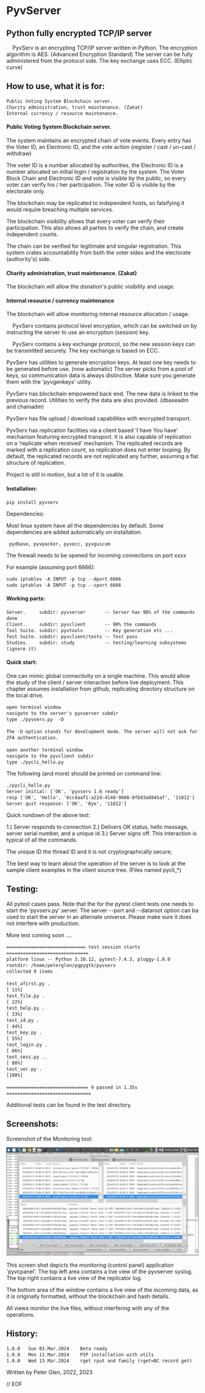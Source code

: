#  PyvServer
## 	Python fully encrypted TCP/IP server

 &nbsp; &nbsp; PyvServ is an encrypting TCP/IP server written in Python. The
encryption algorithm is AES. (Advanced Encryption Standard) The server can be
fully administered from the protocol side. The key exchange uses ECC. (Elliptic curve)

## How to use, what it is for:

    Public Voting System Blockchain server.
    Charity administration, trust maintenance. (Zakat)
    Internal currency / resource maintenance.

#### Public Voting System Blockchain server.

  The system maintains an encrypted chain of vote events. Every entry has
the Voter ID, an Electronic ID, and the vote action (register / cast /
un-cast / withdraw)

  The voter ID is a number allocated by authorities, the Electronic ID is a
number allocated on initial login / registration by the system.
The Voter Block Chain and Electronic ID and vote is visible by the public,
so every voter can verify his / her participation. The voter ID
is visible by the electorate only.

  The blockchain may be replicated to independent hosts, so falsifying it
would require breaching multiple services.

 The blockchain visibility allows that every voter can verify their participation.
This also allows all parties to verify the chain, and create independent counts.

 The chain can  be verified for legitimate and singular registration. This system
crates accountability from both the voter sides and the electorate (authority's) side.

#### Charity administration, trust maintenance. (Zakat)

 The blockchain will allow the donation's public visibility and usage.

#### Internal resource / currency maintenance

 The blockchain will allow monitoring internal resource allocation / usage.

 &nbsp; &nbsp; PyvServ contains protocol level encryption, which can be switched on by
instructing the server to use an encryption (session) key.

 &nbsp; &nbsp; PyvServ contains a key exchange protocol, so the new session keys
can be transmitted securely. The key exchange is based on ECC.

 PyvServ has utilities to generate encryption keys. At least one
key needs to be generated before use. (now automatic) The server picks from
a pool of keys, so communication data is always distinctive. Make sure you
generate them with the 'pyvgenkeys' utility.

 PyvServ has blockchain empowered back end. The new data is linked to the
previous record. Utilities to verify the data are also provided.
(dbaseadm and chainadm)

 PyvServ has file upload / download capabilities with encrypted transport.

 PyvServ has replication facilities via a client based 'I have You have'
 mechanism featuring encrypted transport. It is also capable of replication
 on a 'replicate when received' mechanism. The replicated records are marked
 with a replication count, so replication does not enter looping. By default,
 the replicated records are not replicated any further, assuming a flat
 structure of replication.

 Project is still in motion, but a lot of it is usable.

#### Installation:

    pip install pyvserv

 Dependencies:

 Most linux system have all the dependencies by default. Some dependencies
 are added automatically on installation.

     pydbase, pyvpacker, pyvecc, pyvguicom

 The firewall needs to be opened for incoming connections on port xxxx

For example (assuming port 6666):

    sudo iptables -A INPUT -p tcp --dport 6666
    sudo iptables -A INPUT -p tcp --sport 6666

#### Working parts:

    Server.     subdir: pyvserver       -- Server has 90% of the commands done
    Client.     subdir: pyvclient       -- 90% the commands
    Tool Suite. subdir: pyvtools        -- Key generation etc ...
    Test Suite. subdir: pyvclient/tests -- Test pass
    Studies.    subdir: study           -- testing/learning subsystems (ignore it)

#### Quick start:

 One can mimic global connectivity on a single machine. This would allow the study
of the client / server interaction before live deployment. This
chapter assumes installation from github, replicating directory
structure on the local drive.

    open terminal window
    navigate to the server's pyvserver subdir
    type ./pyvserv.py  -D

    The -D option stands for development mode. The server will not ask for
    2FA authentication.

    open another terminal window
    navigate to the pyvclient subdir
    type ./pycli_hello.py

The following (and more) should be printed on command line:

    ./pycli_hello.py
    Server initial: ['OK', 'pyvserv 1.0 ready']
    resp ['OK', 'Hello', '6ccdaaf1-a22d-4140-9608-8fb93a8845af', '11812']
    Server quit response: ['OK', 'Bye', '11812']

Quick rundown of the above test:

1.) Server responds to connection
2.) Delivers OK status, hello message, server serial number, and a unique id
3.) Server signs off. This interaction is typical of all the commands.

 The unique ID the thread ID and it is not cryptographically secure;

 The best way to learn about the operation of the server is to look at the
sample client examples in the client source tree. (Files named pycli_*)

## Testing:

 All pytest cases pass. Note that the for the pytest client tests one needs to
 start the 'pyvserv.py' server.
 The server --port and --dataroot option can ba used to start the server in an alternate
 universe.  Please make sure it does not interfere with production.

   More test coming soon ....

    ============================= test session starts ==============================
    platform linux -- Python 3.10.12, pytest-7.4.3, pluggy-1.0.0
    rootdir: /home/peterglen/pgpygtk/pyvserv
    collected 9 items

    test_afirst.py .                                                         [ 11%]
    test_file.py .                                                           [ 22%]
    test_help.py .                                                           [ 33%]
    test_id.py .                                                             [ 44%]
    test_key.py .                                                            [ 55%]
    test_login.py .                                                          [ 66%]
    test_sess.py ..                                                          [ 88%]
    test_ver.py .                                                            [100%]

    ============================== 9 passed in 1.35s ===============================

Additional tests can be found in the test directory.

## Screenshots:

Screenshot of the Monitoring tool:

![Screen Shot](montool.png)

 This screen shot depicts the monitoring (control panel) application 'pyvcpanel'.
The top left area contains a live view of the pyvserver syslog. The top right
contains a live view of the replicator log.

 The bottom area of the window contains a live view of the incoming data, as it is
originally formatted, without the blockchain and hash details.

  All views monitor the live files, without interfering with any of the operations.


## History:

    1.0.0   Sun 03.Mar.2024    Beta ready
    1.0.0   Mon 11.Mar.2024    PIP installation with utils
    1.0.0   Wed 13.Mar.2024    rget rput and family (rget=BC record get)

Written by Peter Glen, 2022, 2023

// EOF
